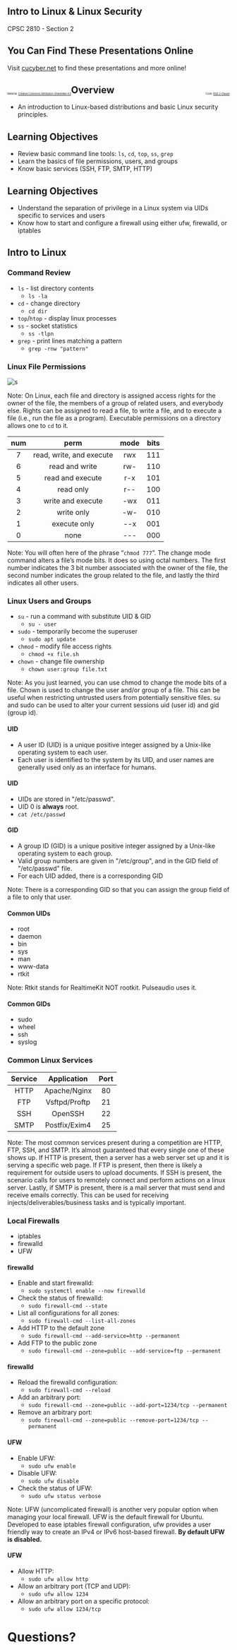 ## Intro to Linux & Linux Security

CPSC 2810 - Section 2


## You Can Find These Presentations Online

Visit [cucyber.net](https://cucyber.net/) to find these presentations and more online!

<span style="padding-top: 6em; font-size: 0.4em; float: left;">Material: <a href="https://tldrlegal.com/license/creative-commons-attribution-sharealike-4.0-international-(cc-by-sa-4.0)">Creative Commons Attribution-ShareAlike 4.0</a></span><span style="padding-top: 6em; font-size: 0.4em; float: right;">Code: <a href="https://tldrlegal.com/license/bsd-2-clause-license-(freebsd)">BSD 2-Clause</a></span>



## Overview

* An introduction to Linux-based distributions and basic Linux security principles.



## Learning Objectives

* Review basic command line tools: `ls`, `cd`, `top`, `ss`, `grep`
* Learn the basics of file permissions, users, and groups
* Know basic services (SSH, FTP, SMTP, HTTP)


## Learning Objectives

* Understand the separation of privilege in a Linux system via UIDs specific to services and users
* Know how to start and configure a firewall using either ufw, firewalld, or iptables



## Intro to Linux



### Command Review

* `ls` - list directory contents
	- `ls -la`
* `cd` - change directory
	- `cd dir`
* `top`/`htop` - display linux processes
* `ss` - socket statistics
	- `ss -tlpn`
* `grep` - print lines matching a pattern
	- `grep -rnw "pattern"`



### Linux File Permissions

![s](file_permissions.png)

Note:
On Linux, each file and directory is assigned access rights for the owner of the file, the members of a group of related users, and everybody else. Rights can be assigned to read a file, to write a file, and to execute a file (i.e., run the file as a program). Executable permissions on a directory allows one to `cd` to it.


|num|         perm           |mode|bits|
|:-:|:----------------------:|:--:|:--:|
|7  |read, write, and execute|rwx |111 |
|6  |read and write          |rw- |110 |
|5  |read and execute        |r-x |101 |
|4  |read only               |r-- |100 |
|3  |write and execute       |-wx |011 |
|2  |write only              |-w- |010 |
|1  |execute only            |--x |001 |
|0  |none                    |--- |000 |

Note:
You will often here of the phrase “`chmod 777`”. The change mode command alters a file’s mode bits. It does so using octal numbers. The first number indicates the 3 bit number associated with the owner of the file, the second number indicates the group related to the file, and lastly the third indicates all other users.



### Linux Users and Groups

* `su` - run a command with substitute UID & GID
	- `su - user`
* `sudo` - temporarily become the superuser
	- `sudo apt update`
* `chmod` - modify file access rights
	- `chmod +x file.sh`
* `chown` - change file ownership
	- `chown user:group file.txt`

Note:
As you just learned, you can use chmod to change the mode bits of a file. Chown is used to change the user and/or group of a file. This can be useful when restricting untrusted users from potentially sensitive files. su and sudo can be used to alter your current sessions uid (user id) and gid (group id).


#### UID

* A user ID (UID) is a unique positive integer assigned by a Unix-like operating system to each user.
* Each user is identified to the system by its UID, and user names are generally used only as an interface for humans.


#### UID

* UIDs are stored in "/etc/passwd".
* UID 0 is **always** root.
* `cat /etc/passwd`


#### GID

* A group ID (GID) is a unique positive integer assigned by a Unix-like operating system to each group.
* Valid group numbers are given in "/etc/group", and in the GID field of "/etc/passwd" file.
* For each UID added, there is a corresponding GID

Note:
There is a corresponding GID so that you can assign the group field of a file to only that user.


#### Common UIDs

* root
* daemon
* bin
* sys
* man
* www-data
* rtkit

Note:
Rtkit stands for RealtimeKit NOT rootkit. Pulseaudio uses it.


#### Common GIDs

* sudo
* wheel
* ssh
* syslog



### Common Linux Services

|Service| Application |Port|
|:-----:|:-----------:|:--:|
|HTTP   |Apache/Nginx | 80 |
|FTP    |Vsftpd/Proftp| 21 |
|SSH    |OpenSSH      | 22 |
|SMTP   |Postfix/Exim4| 25 |

Note:
The most common services present during a competition are HTTP, FTP, SSH, and SMTP. It’s almost guaranteed that every single one of these shows up. If HTTP is present, then a server has a web server set up and it is serving a specific web page. If FTP is present, then there is likely a requirement for outside users to upload documents. If SSH is present, the scenario calls for users to remotely connect and perform actions on a linux server. Lastly, if SMTP is present, there is a mail server that must send and receive emails correctly. This can be used for receiving injects/deliverables/business tasks and is typically important.



### Local Firewalls

* iptables
* firewalld
* UFW


#### firewalld

* Enable and start firewalld:
	- `sudo systemctl enable --now firewalld`
* Check the status of firewalld:
	- `sudo firewall-cmd --state`
* List all configurations for all zones:
	- `sudo firewall-cmd --list-all-zones`
* Add HTTP to the default zone
	- `sudo firewall-cmd --add-service=http --permanent`
* Add FTP to the public zone
	- `sudo firewall-cmd --zone=public --add-service=ftp --permanent`


#### firewalld

* Reload the firewalld configuration:
	- `sudo firewall-cmd --reload`
* Add an arbitrary port:
	- `sudo firewall-cmd --zone=public --add-port=1234/tcp --permanent`
* Remove an arbitrary port:
	- `sudo firewall-cmd --zone=public --remove-port=1234/tcp --permanent`


#### UFW

* Enable UFW:
	- `sudo ufw enable`
* Disable UFW:
	- `sudo ufw disable`
* Check the status of UFW:
	- `sudo ufw status verbose`

Note:
UFW (uncomplicated firewall) is another very popular option when managing your local firewall. UFW is the default firewall for Ubuntu. Developed to ease iptables firewall configuration, ufw provides a user friendly way to create an IPv4 or IPv6 host-based firewall. **By default UFW is disabled.**


#### UFW

* Allow HTTP:
	- `sudo ufw allow http`
* Allow an arbitrary port (TCP and UDP):
	- `sudo ufw allow 1234`
* Allow an arbitrary port on a specific protocol:
	- `sudo ufw allow 1234/tcp`



# Questions?

